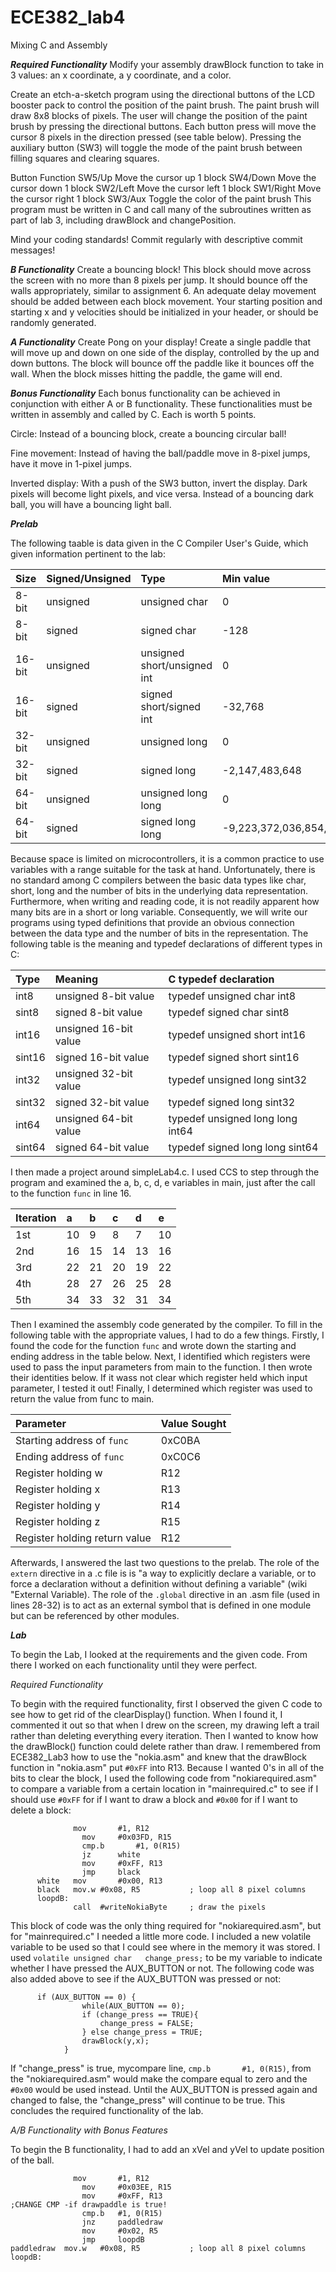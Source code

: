 ECE382_lab4
===========

Mixing C and Assembly


__*Required Functionality*__
Modify your assembly drawBlock function to take in 3 values: an x coordinate, a y coordinate, and a color.

Create an etch-a-sketch program using the directional buttons of the LCD booster pack to control the position of the paint brush. The paint brush will draw 8x8 blocks of pixels. The user will change the position of the paint brush by pressing the directional buttons. Each button press will move the cursor 8 pixels in the direction pressed (see table below). Pressing the auxiliary button (SW3) will toggle the mode of the paint brush between filling squares and clearing squares.

Button	Function
SW5/Up	Move the cursor up 1 block
SW4/Down	Move the cursor down 1 block
SW2/Left	Move the cursor left 1 block
SW1/Right	Move the cursor right 1 block
SW3/Aux	Toggle the color of the paint brush
This program must be written in C and call many of the subroutines written as part of lab 3, including drawBlock and changePosition.

Mind your coding standards! Commit regularly with descriptive commit messages!

__*B Functionality*__
Create a bouncing block! This block should move across the screen with no more than 8 pixels per jump. It should bounce off the walls appropriately, similar to assignment 6. An adequate delay movement should be added between each block movement. Your starting position and starting x and y velocities should be initialized in your header, or should be randomly generated.

__*A Functionality*__
Create Pong on your display! Create a single paddle that will move up and down on one side of the display, controlled by the up and down buttons. The block will bounce off the paddle like it bounces off the wall. When the block misses hitting the paddle, the game will end.

__*Bonus Functionality*__
Each bonus functionality can be achieved in conjunction with either A or B functionality. These functionalities must be written in assembly and called by C. Each is worth 5 points.

Circle: Instead of a bouncing block, create a bouncing circular ball!

Fine movement: Instead of having the ball/paddle move in 8-pixel jumps, have it move in 1-pixel jumps.

Inverted display: With a push of the SW3 button, invert the display. Dark pixels will become light pixels, and vice versa. Instead of a bouncing dark ball, you will have a bouncing light ball.



__*Prelab*__

The following taable is data given in the C Compiler User's Guide, which given information pertinent to the lab:

|__Size__|__Signed/Unsigned__|__Type__|__Min value__|__Max value__|
|:--|:--|:--|:--|:--|
|8-bit|unsigned|unsigned char|0|255|
|8-bit|signed|signed char|-128|127|
|16-bit|unsigned|unsigned short/unsigned int|0|65,535|
|16-bit|signed|signed short/signed int|-32,768|32,767|
|32-bit|unsigned|unsigned long|0|4,294,967,295|
|32-bit|signed|signed long|-2,147,483,648|2,147,483,647|
|64-bit|unsigned|unsigned long long|0|18,446,744,073,709,551,615|
|64-bit|signed|signed long long|-9,223,372,036,854,775,808|9,223,372,036,854,775,807|

Because space is limited on microcontrollers, it is a common practice to use variables with a range suitable for the task at hand. Unfortunately, there is no standard among C compilers between the basic data types like char, short, long and the number of bits in the underlying data representation. Furthermore, when writing and reading code, it is not readily apparent how many bits are in a short or long variable. Consequently, we will write our programs using typed definitions that provide an obvious connection between the data type and the number of bits in the representation. The following table is the meaning and typedef declarations of different types in C:

|__Type__|__Meaning__|__C typedef declaration__|
|:--|:--|:--|
|int8|unsigned 8-bit value|typedef unsigned char int8|
|sint8|signed 8-bit value|typedef signed char sint8|
|int16|unsigned 16-bit value|typedef unsigned short int16|
|sint16|signed 16-bit value|typedef signed short sint16|
|int32|unsigned 32-bit value|typedef unsigned long sint32|
|sint32|signed 32-bit value|typedef signed long sint32|
|int64|unsigned 64-bit value|typedef unsigned long long int64|
|sint64|signed 64-bit value|typedef signed long long sint64|

I then made a project around simpleLab4.c. I used CCS to step through the program and examined the a, b, c, d, e variables in main, just after the call to the function `func` in line 16.

|__Iteration__|__a__|__b__|__c__|__d__|__e__|
|:--|:--|:--|:--|:--|:--|
|1st|10|9|8|7|10|
|2nd|16|15|14|13|16|
|3rd|22|21|20|19|22|
|4th|28|27|26|25|28|
|5th|34|33|32|31|34|

Then I examined the assembly code generated by the compiler. To fill in the following table with the appropriate values, I had to do a few things. Firstly, I found the code for the function `func` and wrote down the starting and ending address in the table below. Next, I identified which registers were used to pass the input parameters from main to the function. I then wrote their identities below. If it wass not clear which register held which input parameter, I tested it out! Finally, I determined which register was used to return the value from func to main.

|__Parameter__|__Value Sought__|
|:--|:--|
|Starting address of `func`|0xC0BA|
|Ending address of `func`|0xC0C6|
|Register holding w|R12|
|Register holding x|R13|
|Register holding y|R14|
|Register holding z|R15|
|Register holding return value|R12|

Afterwards, I answered the last two questions to the prelab. The role of the `extern` directive in a .c file is is "a way to explicitly declare a variable, or to force a declaration without a definition without defining a variable" (wiki "External Variable). The role of the `.global` directive in an .asm file (used in lines 28-32) is to act as an external symbol that is defined in one module but can be referenced by other modules.


__*Lab*__

To begin the Lab, I looked at the requirements and the given code. From there I worked on each functionality until they were perfect.

*Required Functionality*

To begin with the required functionality, first I observed the given C code to see how to get rid of the clearDisplay() function. When I found it, I commented it out so that when I drew on the screen, my drawing left a trail rather than deleting everything every iteration. Then I wanted to know how the drawBlock() function could delete rather than draw. I remembered from ECE382_Lab3 how to use the "nokia.asm" and knew that the drawBlock function in "nokia.asm" put `#0xFF` into R13. Because I wanted 0's in all of the bits to clear the block, I used the following code from "nokiarequired.asm" to compare a variable from a certain location in "mainrequired.c" to see if I should use `#0xFF` for if I want to draw a block and `#0x00` for if I want to delete a block:

                  mov		#1, R12
                	mov		#0x03FD, R15
                	cmp.b		#1, 0(R15)
                	jz		white
                	mov		#0xFF, R13
                	jmp		black
          white	  mov		#0x00, R13
          black	  mov.w	#0x08, R5			; loop all 8 pixel columns
          loopdB:
          	      call	#writeNokiaByte		; draw the pixels

This block of code was the only thing required for "nokiarequired.asm", but for "mainrequired.c" I needed a little more code. I included a new volatile variable to be used so that I could see where in the memory it was stored. I used `volatile unsigned char	change_press;` to be my variable to indicate whether I have pressed the AUX_BUTTON or not. The following code was also added above to see if the AUX_BUTTON was pressed or not:

          if (AUX_BUTTON == 0) {
          			while(AUX_BUTTON == 0);
          			if (change_press == TRUE){
          				change_press = FALSE;
          			} else change_press = TRUE;
          			drawBlock(y,x);
          		}

If "change_press" is true, mycompare line, `cmp.b		#1, 0(R15)`, from the "nokiarequired.asm" would make the compare equal to zero and the `#0x00` would be used instead. Until the AUX_BUTTON is pressed again and changed to false, the "change_press" will continue to be true. This concludes the required functionality of the lab.

*A/B Functionality with Bonus Features*

To begin the B functionality, I had to add an xVel and yVel to update position of the ball.

                  mov		#1, R12
                	mov		#0x03EE, R15
                	mov		#0xFF, R13
    ;CHANGE CMP -if drawpaddle is true!
                	cmp.b	#1, 0(R15)
                	jnz		paddledraw
                	mov		#0x02, R5
                	jmp		loopdB
    paddledraw	mov.w	#0x08, R5			; loop all 8 pixel columns
    loopdB:

